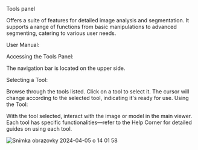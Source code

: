 Tools panel

Offers a suite of features for detailed image analysis and segmentation. It supports a range of functions from basic manipulations to advanced segmenting, catering to various user needs.

User Manual:

Accessing the Tools Panel:

The navigation bar is located on the upper side.

Selecting a Tool:

Browse through the tools listed.
Click on a tool to select it. The cursor will change according to the selected tool, indicating it's ready for use.
Using the Tool:

With the tool selected, interact with the image or model in the main viewer.
Each tool has specific functionalities—refer to the Help Corner for detailed guides on using each tool.

![Snímka obrazovky 2024-04-05 o 14 01 58](https://github.com/Medannot/web-platform-annotator-help/assets/165784046/9bf2b3da-f2ca-4edf-90cd-83711c114454)
